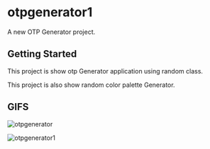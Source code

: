# otpgenerator1

A new OTP Generator project.

## Getting Started

This project is show otp Generator application using random class.

This project is also show random color palette Generator.

## GIFS

![otpgenerator](https://user-images.githubusercontent.com/102577515/170290952-93369185-b6e9-41e8-97e6-016479dbcf4f.gif)


![otpgenerator1](https://user-images.githubusercontent.com/102577515/170290996-7d1969a1-d3ce-4446-8b8f-5749c4723733.gif)


